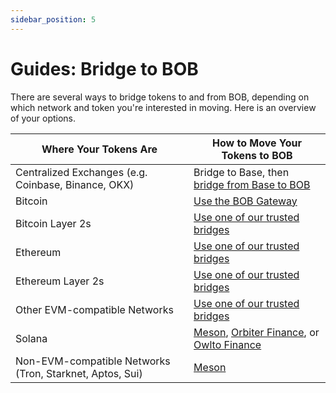 ```yaml
---
sidebar_position: 5
---
```


# Guides: Bridge to BOB

There are several ways to bridge tokens to and from BOB, depending on which network and token you're interested in moving. Here is an overview of your options.

| Where Your Tokens Are                                    | How to Move Your Tokens to BOB                                                                                                |
| -------------------------------------------------------- | ----------------------------------------------------------------------------------------------------------------------------- |
| Centralized Exchanges (e.g. Coinbase, Binance, OKX)      | Bridge to Base, then [bridge from Base to BOB](https://app.gobob.xyz/bridge)                                                  |
| Bitcoin                                                  | [Use the BOB Gateway](https://app.gobob.xyz/bridge)                                                                           |
| Bitcoin Layer 2s                                         | [Use one of our trusted bridges](https://app.gobob.xyz/bridge)                                                                |
| Ethereum                                                 | [Use one of our trusted bridges](https://app.gobob.xyz/bridge)                                                                |
| Ethereum Layer 2s                                        | [Use one of our trusted bridges](https://app.gobob.xyz/bridge)                                                                |
| Other EVM-compatible Networks                            | [Use one of our trusted bridges](https://app.gobob.xyz/bridge)                                                                |
| Solana                                                   | [Meson](https://meson.fi/), [Orbiter Finance](https://www.orbiter.finance/), or [Owlto Finance](https://owlto.finance/bridge) |
| Non-EVM-compatible Networks (Tron, Starknet, Aptos, Sui) | [Meson](https://meson.fi/)                                                                                                    |
